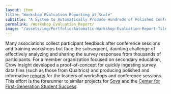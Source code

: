 ```yaml
---
layout: item
title: "Workshop Evaluation Reporting at Scale"
subtitle: "A System to Automatically Produce Hundreds of Polished Conference and Training Evaluation Reports"
permalink: /Workshop_Evaluation_Report/
image: "/assets/img/Portfolio/Automatic-Workshop-Evaluation-Report-Tile.png"
---
```

Many associations collect participant feedback after conference sessions and training workshops but face the subsequent, daunting challenge of effectively analyzing and sharing the survey responses from thousands of participants. For a member organization focused on secondary education, Crow Insight developed a proof-of-concept for quickly ingesting survey data files (such as those from Qualtrics) and producing polished and informative [reports](/assets/pdfs/workshop_evaluation_survey_sample_report.pdf) for the leaders of workshops and conference sessions. This effort is the forerunner to similar projects for [Sova](../Sova_ClimateScan_Report) and the [Center for First-Generation Student Success](../NASPA_ITRS).

